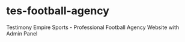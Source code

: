 # tes-football-agency
Testimony Empire Sports - Professional Football Agency Website with Admin Panel
